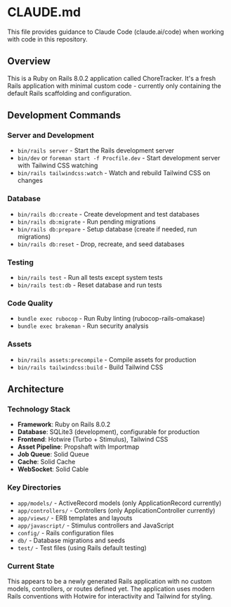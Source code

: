 # CLAUDE.md

This file provides guidance to Claude Code (claude.ai/code) when working with code in this repository.

## Overview

This is a Ruby on Rails 8.0.2 application called ChoreTracker. It's a fresh Rails application with minimal custom code - currently only containing the default Rails scaffolding and configuration.

## Development Commands

### Server and Development
- `bin/rails server` - Start the Rails development server
- `bin/dev` or `foreman start -f Procfile.dev` - Start development server with Tailwind CSS watching
- `bin/rails tailwindcss:watch` - Watch and rebuild Tailwind CSS on changes

### Database
- `bin/rails db:create` - Create development and test databases
- `bin/rails db:migrate` - Run pending migrations
- `bin/rails db:prepare` - Setup database (create if needed, run migrations)
- `bin/rails db:reset` - Drop, recreate, and seed databases

### Testing
- `bin/rails test` - Run all tests except system tests
- `bin/rails test:db` - Reset database and run tests

### Code Quality
- `bundle exec rubocop` - Run Ruby linting (rubocop-rails-omakase)
- `bundle exec brakeman` - Run security analysis

### Assets
- `bin/rails assets:precompile` - Compile assets for production
- `bin/rails tailwindcss:build` - Build Tailwind CSS

## Architecture

### Technology Stack
- **Framework**: Ruby on Rails 8.0.2
- **Database**: SQLite3 (development), configurable for production
- **Frontend**: Hotwire (Turbo + Stimulus), Tailwind CSS
- **Asset Pipeline**: Propshaft with Importmap
- **Job Queue**: Solid Queue
- **Cache**: Solid Cache  
- **WebSocket**: Solid Cable

### Key Directories
- `app/models/` - ActiveRecord models (only ApplicationRecord currently)
- `app/controllers/` - Controllers (only ApplicationController currently)  
- `app/views/` - ERB templates and layouts
- `app/javascript/` - Stimulus controllers and JavaScript
- `config/` - Rails configuration files
- `db/` - Database migrations and seeds
- `test/` - Test files (using Rails default testing)

### Current State
This appears to be a newly generated Rails application with no custom models, controllers, or routes defined yet. The application uses modern Rails conventions with Hotwire for interactivity and Tailwind for styling.